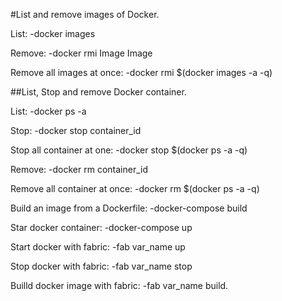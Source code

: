 #List and remove images of Docker.

List:
-docker images

Remove:
-docker rmi Image Image

Remove all images at once:
-docker rmi $(docker images -a -q)

##List, Stop and remove Docker container.

List:
-docker ps -a

Stop:
-docker stop container_id

Stop all container at one:
-docker stop $(docker ps -a -q)

Remove:
-docker rm container_id

Remove all container at once:
-docker rm $(docker ps -a -q)


Build an image from a Dockerfile:
-docker-compose build

Star docker container:
-docker-compose up

Start docker with fabric:
-fab var_name up

Stop docker with fabric:
-fab var_name stop

Builld docker image with fabric:
-fab var_name build.

